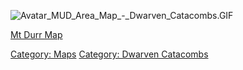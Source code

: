 ![](Avatar_MUD_Area_Map_-_Dwarven_Catacombs.GIF "Avatar_MUD_Area_Map_-_Dwarven_Catacombs.GIF")

[Mt Durr Map](Mt_Durr_Map "wikilink")  

[Category: Maps](Category:_Maps "wikilink") [Category: Dwarven
Catacombs](Category:_Dwarven_Catacombs "wikilink")
